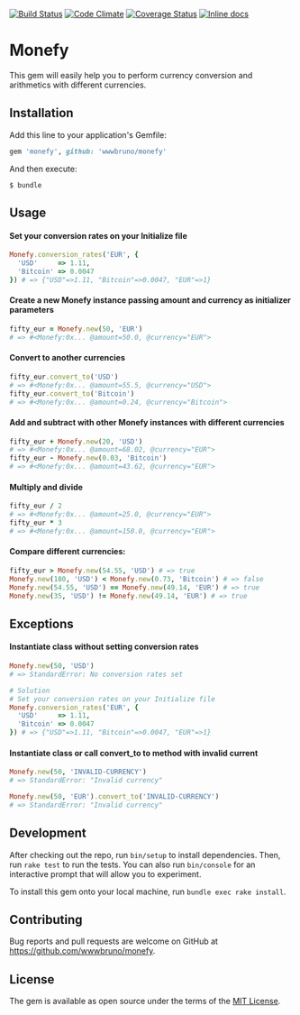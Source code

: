 [![Build Status](https://travis-ci.org/wwwbruno/monefy.svg?branch=master)](https://travis-ci.org/wwwbruno/monefy)
[![Code Climate](https://codeclimate.com/github/wwwbruno/monefy/badges/gpa.svg)](https://codeclimate.com/github/wwwbruno/monefy)
[![Coverage Status](https://coveralls.io/repos/github/wwwbruno/monefy/badge.svg?branch=master)](https://coveralls.io/github/wwwbruno/monefy?branch=master)
[![Inline docs](http://inch-ci.org/github/wwwbruno/monefy.svg?branch=master)](http://inch-ci.org/github/wwwbruno/monefy)

# Monefy

This gem will easily help you to perform currency conversion and arithmetics with different currencies.

## Installation

Add this line to your application's Gemfile:

```ruby
gem 'monefy', github: 'wwwbruno/monefy'
```

And then execute:

```
$ bundle
```

## Usage

#### Set your conversion rates on your Initialize file
```ruby
Monefy.conversion_rates('EUR', {
  'USD'     => 1.11,
  'Bitcoin' => 0.0047
}) # => {"USD"=>1.11, "Bitcoin"=>0.0047, "EUR"=>1}
```

#### Create a new Monefy instance passing amount and currency as initializer parameters
```ruby
fifty_eur = Monefy.new(50, 'EUR')
# => #<Monefy:0x... @amount=50.0, @currency="EUR">
```

#### Convert to another currencies
```ruby
fifty_eur.convert_to('USD')
# => #<Monefy:0x... @amount=55.5, @currency="USD">
fifty_eur.convert_to('Bitcoin')
# => #<Monefy:0x... @amount=0.24, @currency="Bitcoin">
```

#### Add and subtract with other Monefy instances with different currencies
```ruby
fifty_eur + Monefy.new(20, 'USD')
# => #<Monefy:0x... @amount=68.02, @currency="EUR">
fifty_eur - Monefy.new(0.03, 'Bitcoin')
# => #<Monefy:0x... @amount=43.62, @currency="EUR">
```

#### Multiply and divide
```ruby
fifty_eur / 2
# => #<Monefy:0x... @amount=25.0, @currency="EUR">
fifty_eur * 3
# => #<Monefy:0x... @amount=150.0, @currency="EUR">
```

#### Compare different currencies:
```ruby
fifty_eur > Monefy.new(54.55, 'USD') # => true
Monefy.new(180, 'USD') < Monefy.new(0.73, 'Bitcoin') # => false
Monefy.new(54.55, 'USD') == Monefy.new(49.14, 'EUR') # => true
Monefy.new(35, 'USD') != Monefy.new(49.14, 'EUR') # => true
```

## Exceptions
#### Instantiate class without setting conversion rates
```ruby
Monefy.new(50, 'USD')
# => StandardError: No conversion rates set

# Solution
# Set your conversion rates on your Initialize file
Monefy.conversion_rates('EUR', {
  'USD'     => 1.11,
  'Bitcoin' => 0.0047
}) # => {"USD"=>1.11, "Bitcoin"=>0.0047, "EUR"=>1}
```
#### Instantiate class or call convert_to to method with invalid current
```ruby
Monefy.new(50, 'INVALID-CURRENCY')
# => StandardError: "Invalid currency"

Monefy.new(50, 'EUR').convert_to('INVALID-CURRENCY')
# => StandardError: "Invalid currency"
```

## Development

After checking out the repo, run `bin/setup` to install dependencies. Then, run `rake test` to run the tests. You can also run `bin/console` for an interactive prompt that will allow you to experiment.

To install this gem onto your local machine, run `bundle exec rake install`.

## Contributing

Bug reports and pull requests are welcome on GitHub at https://github.com/wwwbruno/monefy.

## License

The gem is available as open source under the terms of the [MIT License](http://opensource.org/licenses/MIT).

